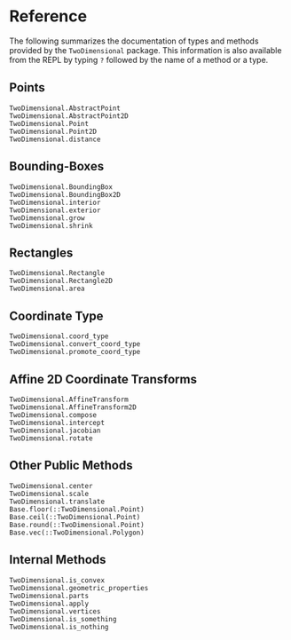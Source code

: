 # Reference

The following summarizes the documentation of types and methods provided by the
`TwoDimensional` package.  This information is also available from the REPL by
typing `?` followed by the name of a method or a type.


## Points

```@docs
TwoDimensional.AbstractPoint
TwoDimensional.AbstractPoint2D
TwoDimensional.Point
TwoDimensional.Point2D
TwoDimensional.distance
```

## Bounding-Boxes

```@docs
TwoDimensional.BoundingBox
TwoDimensional.BoundingBox2D
TwoDimensional.interior
TwoDimensional.exterior
TwoDimensional.grow
TwoDimensional.shrink
```

## Rectangles

```@docs
TwoDimensional.Rectangle
TwoDimensional.Rectangle2D
TwoDimensional.area
```

## Coordinate Type

```@docs
TwoDimensional.coord_type
TwoDimensional.convert_coord_type
TwoDimensional.promote_coord_type
```

## Affine 2D Coordinate Transforms

```@docs
TwoDimensional.AffineTransform
TwoDimensional.AffineTransform2D
TwoDimensional.compose
TwoDimensional.intercept
TwoDimensional.jacobian
TwoDimensional.rotate
```

## Other Public Methods

```@docs
TwoDimensional.center
TwoDimensional.scale
TwoDimensional.translate
Base.floor(::TwoDimensional.Point)
Base.ceil(::TwoDimensional.Point)
Base.round(::TwoDimensional.Point)
Base.vec(::TwoDimensional.Polygon)
```

## Internal Methods

```@docs
TwoDimensional.is_convex
TwoDimensional.geometric_properties
TwoDimensional.parts
TwoDimensional.apply
TwoDimensional.vertices
TwoDimensional.is_something
TwoDimensional.is_nothing
```
